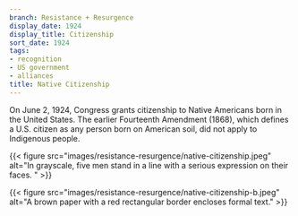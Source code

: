 ```yaml
---
branch: Resistance + Resurgence
display_date: 1924
display_title: Citizenship
sort_date: 1924
tags:
- recognition
- US government
- alliances
title: Native Citizenship
---
```


On June 2, 1924, Congress grants citizenship to Native Americans born in the United States. The earlier Fourteenth Amendment (1868), which defines a U.S. citizen as any person born on American soil, did not apply to Indigenous people.

{{< figure src="images/resistance-resurgence/native-citizenship.jpeg" alt="In grayscale, five men stand in a line with a serious expression on their faces. " >}}

{{< figure src="images/resistance-resurgence/native-citizenship-b.jpeg" alt="A brown paper with a red rectangular border encloses formal text." >}}

